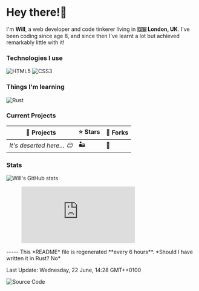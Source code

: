 # Hey there!👋
I'm **Will**, a web developer and code tinkerer living in **🇬🇧 London, UK**. I've been coding since age 8, and since then I've learnt a lot but achieved remarkably little with it!
### Technologies I use
![HTML5](https://img.shields.io/badge/html5-%23E34F26.svg?style=for-the-badge&logo=html5&logoColor=white) ![CSS3](https://img.shields.io/badge/css3-%231572B6.svg?style=for-the-badge&logo=css3&logoColor=white) 
### Things I'm learning
![Rust](https://img.shields.io/badge/rust-%23000000.svg?style=for-the-badge&logo=rust&logoColor=white) 
### Current Projects
|📖 Projects|⭐ Stars|🍴 Forks|
|-|-|-|
|*It's deserted here… 😔*|🏜️|🌃|
### Stats
![Will's GitHub stats](https://github-readme-stats.vercel.app/api?username=anuraghazra&theme=github_dark&show_icons=true)
<figure><embed src="https://wakatime.com/share/@a345175e-628e-4692-8abd-b349e72e294a/7ac23843-3870-4034-9d1e-d59527adf038.svg"></embed></figure>
-----
This *README* file is regenerated **every 6 hours**.
*Should I have written it in Rust? No*

Last Update: Wednesday, 22 June, 14:28 GMT++0100

![Source Code](https://github.com/wsandy1/wsandy1)